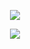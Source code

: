 <p align="center"><img src="https://wook-bucket.s3.ap-northeast-2.amazonaws.com/Untitled.png" /></p>
<p align="center"><img src="[[https://wook-bucket.s3.ap-northeast-2.amazonaws.com/Untitled.png](https://wook-bucket.s3.ap-northeast-2.amazonaws.com/222222.png](https:/](https://wook-bucket.s3.ap-northeast-2.amazonaws.com/222222.png)" />
